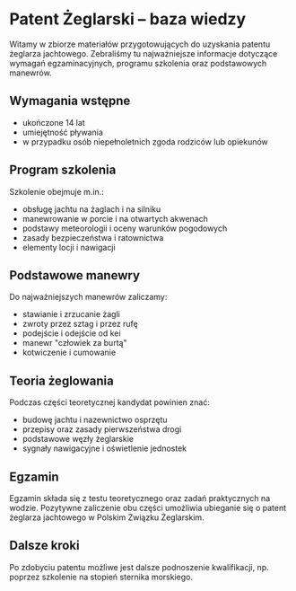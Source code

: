 # Patent Żeglarski – baza wiedzy

Witamy w zbiorze materiałów przygotowujących do uzyskania patentu żeglarza jachtowego. Zebraliśmy tu najważniejsze informacje dotyczące wymagań egzaminacyjnych, programu szkolenia oraz podstawowych manewrów.

## Wymagania wstępne

- ukończone 14 lat
- umiejętność pływania
- w przypadku osób niepełnoletnich zgoda rodziców lub opiekunów

## Program szkolenia

Szkolenie obejmuje m.in.:

- obsługę jachtu na żaglach i na silniku
- manewrowanie w porcie i na otwartych akwenach
- podstawy meteorologii i oceny warunków pogodowych
- zasady bezpieczeństwa i ratownictwa
- elementy locji i nawigacji

## Podstawowe manewry

Do najważniejszych manewrów zaliczamy:

- stawianie i zrzucanie żagli
- zwroty przez sztag i przez rufę
- podejście i odejście od kei
- manewr "człowiek za burtą"
- kotwiczenie i cumowanie

## Teoria żeglowania

Podczas części teoretycznej kandydat powinien znać:

- budowę jachtu i nazewnictwo osprzętu
- przepisy oraz zasady pierwszeństwa drogi
- podstawowe węzły żeglarskie
- sygnały nawigacyjne i oświetlenie jednostek

## Egzamin

Egzamin składa się z testu teoretycznego oraz zadań praktycznych na wodzie. Pozytywne zaliczenie obu części umożliwia ubieganie się o patent żeglarza jachtowego w Polskim Związku Żeglarskim.

## Dalsze kroki

Po zdobyciu patentu możliwe jest dalsze podnoszenie kwalifikacji, np. poprzez szkolenie na stopień sternika morskiego.
